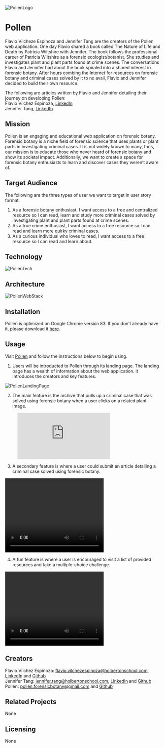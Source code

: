 ![PollenLogo](https://i.imgur.com/K4BblfA.png)

# Pollen
Flavio Vilcheze Espinoza and Jennifer Tang are the creaters of the Pollen web application.  One day Flavio shared a book called The Nature of Life and Death by Patricia Wiltshire with Jennifer.  The book follows the professional career of Patricia Wiltshire as a forensic ecologist/botanist.  She studies and investigates plant and plant parts found at crime scenes.  The conversations Flavio and Jennifer had about the book spiraled into a shared interest in forensic botany.  After hours combing the Internet for resources on forensic botany and criminal cases solved by it to no avail, Flavio and Jennifer decided to build their own resource.

The following are articles written by Flavio and Jennifer detailing their journey on developing Pollen:  
Flavio Vilchez Espinoza, [LinkedIn]()  
Jennifer Tang, [LinkedIn]()  

## Mission
Pollen is an engaging and educational web application on forensic botany.  Forensic botany is a niche field of forensic science that uses plants or plant parts in investigating criminal cases.  It is not widely known to many, thus, our mission is to educate those who never heard of forensic botany and show its societal impact.  Additionally, we want to create a space for forensic botany enthusiasts to learn and discover cases they weren’t aware of.  

## Target Audience
The following are the three types of user we want to target in user story format.  
1. As a forensic botany enthusiast, I want access to a free and centralized resource so I can read, learn and study more criminal cases solved by investigating plant and plant parts found at crime scenes.  
2. As a true crime enthusiast, I want access to a free resource so I can read and learn more quirky criminal cases.  
3. As a curious individual who loves to read, I want access to a free resource so I can read and learn about.  

## Technology
![PollenTech](https://i.imgur.com/VNozQOY.png)

## Architecture
![PollenWebStack](https://i.imgur.com/pO3en6s.png)

## Installation
Pollen is optimized on Google Chrome version 83.  If you don't already have it, please download it [here](https://www.google.com/chrome/?brand=CHBD&gclid=EAIaIQobChMI7pryt_qR6gIVF8DICh1g2QBcEAAYASABEgLwxfD_BwE&gclsrc=aw.ds).    

## Usage
Visit [Pollen](https://pollenators.herokuapp.com/) and follow the instructions below to begin using.  

1. Users will be introducted to Pollen through its landing page.  The landing page has a wealth of information about the web application.  It introduces the creators and key features.  

![PollenLandingPage](https://i.imgur.com/x0k6H5A.png)

2. The main feature is the archive that pulls up a criminal case that was solved using forensic botany when a user clicks on a related plant image.  

<figure class="video_container">
  <iframe src="https://drive.google.com/file/d/1ViI8yfGSIakiScAS7hbKptd3xLZ5hzrn/view?usp=sharing" frameborder="0" allowfullscreen="true"> </iframe>
</figure>

3. A secondary feature is where a user could submit an article detailing a criminal case solved using forensic botany.  

<video width="320" height="240" controls>
    <source src="public/videos/PollenVideoSubmit.mp4" type=video/mp4>
</video>

4. A fun feature is where a user is encouraged to visit a list of provided resources and take a multiple-choice challenge.  

<video width="320" height="240" controls>
    <source src="public/videos/PollenVideoChallenge.mp4" type=video/mp4>
</video>

## Creators
Flavio Vilchez Espinoza: [flavio.vilchezespinoza@holbertonschool.com](mailto:flavio.vilchezespinoza@holbertonschool.com), [LinkedIn](https://www.linkedin.com/in/fvesp18) and [Github](https://github.com/fvesp18)  
Jennifer Tang: [jennifer.tang@holbertonschool.com](mailto:jennifer.tang@holbertonschool.com), [LinkedIn](https://www.linkedin.com/in/jennifer-tang-nyc) and [Github](https://github.com/jenntang1)  
Pollen: [pollen.forensicbotany@gmail.com](mailto:pollen.forensicbotany@gmail.com) and [Github](https://github.com/pollenators/pollen)  

## Related Projects
None

## Licensing
None